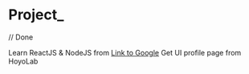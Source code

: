 # Project_
// Done

Learn ReactJS & NodeJS from [Link to Google](https://fullstack.edu.vn/)
Get UI profile page from HoyoLab
